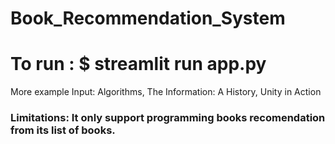 # Book_Recommendation_System
# To run :  $ streamlit run app.py


More example Input: Algorithms, The Information: A History, Unity in Action

### Limitations: It only support programming books recomendation from its list of books.
